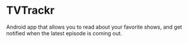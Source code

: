 # TVTrackr
Android app that allows you to read about your favorite shows, and get notified when the latest episode is coming out.
